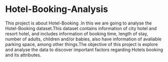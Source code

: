 # Hotel-Booking-Analysis

This project is about Hotel-Booking .In this we are going to analyse the Hotel-Booking dataset.This dataset contains information of city hotel and resort hotel, and includes information of booking time, length of stay, number of adults, children and/or babies, also have information of avaliable parking space, among other things.The objective of this project is explore and analyse the data to discover important factors regarding Hotels booking and its attributes.
